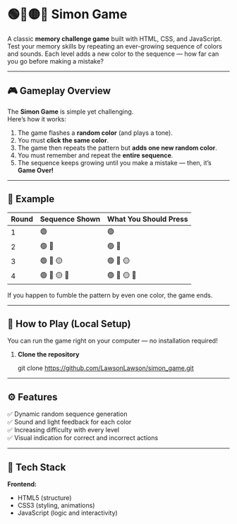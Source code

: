 # 🟢🔴🟡🔵 Simon Game

A classic **memory challenge game** built with HTML, CSS, and JavaScript.  
Test your memory skills by repeating an ever-growing sequence of colors and sounds. Each level adds a new color to the sequence — how far can you go before making a mistake?

---

## 🎮 Gameplay Overview

The **Simon Game** is simple yet challenging.  
Here’s how it works:

1. The game flashes a **random color** (and plays a tone).  
2. You must **click the same color**.  
3. The game then repeats the pattern but **adds one new random color**.  
4. You must remember and repeat the **entire sequence**.  
5. The sequence keeps growing until you make a mistake — then, it’s **Game Over!**

---


## 🧠 Example

| Round | Sequence Shown | What You Should Press |
|-------|----------------|-----------------------|
| 1     |🟢              |🟢                     |
| 2     |🟢 🔴           |🟢 🔴                  |
| 3     |🟢 🔴 🟡        |🟢 🔴 🟡               |
| 4     |🟢 🔴 🟡 🔵     |🟢 🔴 🟡 🔵            |

If you happen to fumble the pattern by even one color, the game ends.

---

## 🚀 How to Play (Local Setup)

You can run the game right on your computer — no installation required!

1. **Clone the repository**

   git clone https://github.com/LawsonLawson/simon_game.git

---

## ⚙️ Features
✅ Dynamic random sequence generation  
✅ Sound and light feedback for each color  
✅ Increasing difficulty with every level  
✅ Visual indication for correct and incorrect actions  

---

## 🧩 Tech Stack

**Frontend:**  
- HTML5 (structure)  
- CSS3 (styling, animations)  
- JavaScript (logic and interactivity)
